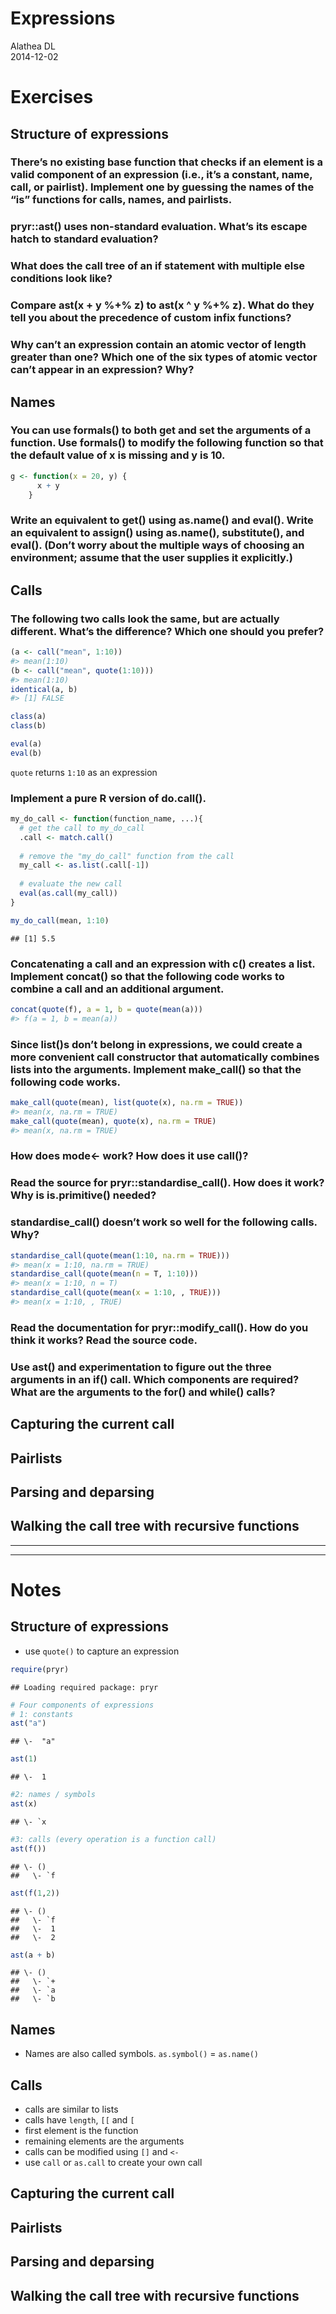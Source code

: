# Expressions
Alathea DL  
2014-12-02  

# Exercises

## Structure of expressions

### There’s no existing base function that checks if an element is a valid component of an expression (i.e., it’s a constant, name, call, or pairlist). Implement one by guessing the names of the “is” functions for calls, names, and pairlists.

### pryr::ast() uses non-standard evaluation. What’s its escape hatch to standard evaluation?

### What does the call tree of an if statement with multiple else conditions look like?

### Compare ast(x + y %+% z) to ast(x ^ y %+% z). What do they tell you about the precedence of custom infix functions?

### Why can’t an expression contain an atomic vector of length greater than one? Which one of the six types of atomic vector can’t appear in an expression? Why?

## Names

### You can use formals() to both get and set the arguments of a function. Use formals() to modify the following function so that the default value of x is missing and y is 10.


```r
g <- function(x = 20, y) {
      x + y
    }
```

### Write an equivalent to get() using as.name() and eval(). Write an equivalent to assign() using as.name(), substitute(), and eval(). (Don’t worry about the multiple ways of choosing an environment; assume that the user supplies it explicitly.)

## Calls

### The following two calls look the same, but are actually different. What’s the difference? Which one should you prefer?


```r
(a <- call("mean", 1:10))
#> mean(1:10)
(b <- call("mean", quote(1:10)))
#> mean(1:10)
identical(a, b)
#> [1] FALSE

class(a)
class(b)

eval(a)
eval(b)
```

`quote` returns `1:10` as an expression

### Implement a pure R version of do.call().


```r
my_do_call <- function(function_name, ...){
  # get the call to my_do_call
  .call <- match.call()
  
  # remove the "my_do_call" function from the call
  my_call <- as.list(.call[-1])
  
  # evaluate the new call
  eval(as.call(my_call))
}

my_do_call(mean, 1:10)
```

```
## [1] 5.5
```


### Concatenating a call and an expression with c() creates a list. Implement concat() so that the following code works to combine a call and an additional argument.


```r
concat(quote(f), a = 1, b = quote(mean(a)))
#> f(a = 1, b = mean(a))
```

### Since list()s don’t belong in expressions, we could create a more convenient call constructor that automatically combines lists into the arguments. Implement make_call() so that the following code works.


```r
make_call(quote(mean), list(quote(x), na.rm = TRUE))
#> mean(x, na.rm = TRUE)
make_call(quote(mean), quote(x), na.rm = TRUE)
#> mean(x, na.rm = TRUE)
```

### How does mode<- work? How does it use call()?

### Read the source for pryr::standardise_call(). How does it work? Why is is.primitive() needed?

### standardise_call() doesn’t work so well for the following calls. Why?


```r
standardise_call(quote(mean(1:10, na.rm = TRUE)))
#> mean(x = 1:10, na.rm = TRUE)
standardise_call(quote(mean(n = T, 1:10)))
#> mean(x = 1:10, n = T)
standardise_call(quote(mean(x = 1:10, , TRUE)))
#> mean(x = 1:10, , TRUE)
```

### Read the documentation for pryr::modify_call(). How do you think it works? Read the source code.

### Use ast() and experimentation to figure out the three arguments in an if() call. Which components are required? What are the arguments to the for() and while() calls?


## Capturing the current call

## Pairlists

## Parsing and deparsing

## Walking the call tree with recursive functions

***
***

# Notes

## Structure of expressions

* use `quote()` to capture an expression


```r
require(pryr)
```

```
## Loading required package: pryr
```

```r
# Four components of expressions
# 1: constants
ast("a")
```

```
## \-  "a"
```

```r
ast(1)
```

```
## \-  1
```

```r
#2: names / symbols
ast(x)
```

```
## \- `x
```

```r
#3: calls (every operation is a function call)
ast(f())
```

```
## \- ()
##   \- `f
```

```r
ast(f(1,2))
```

```
## \- ()
##   \- `f
##   \-  1
##   \-  2
```

```r
ast(a + b)
```

```
## \- ()
##   \- `+
##   \- `a
##   \- `b
```

## Names

* Names are also called symbols. `as.symbol()` = `as.name()`

## Calls

* calls are similar to lists
* calls have `length`, `[[` and `[`
* first element is the function
* remaining elements are the arguments
* calls can be modified using `[]` and `<-`
* use `call` or `as.call` to create your own call

## Capturing the current call

## Pairlists

## Parsing and deparsing

## Walking the call tree with recursive functions

